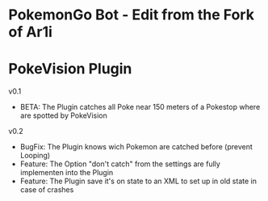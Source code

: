 

# PokemonGo Bot - Edit from the Fork of Ar1i

# PokeVision Plugin

v0.1
 - BETA: The Plugin catches all Poke near 150 meters of a Pokestop where are spotted by PokeVision
 
v0.2
 - BugFix: The Plugin knows wich Pokemon are catched before (prevent Looping)
 - Feature: The Option "don't catch" from the settings are fully implementen into the Plugin
 - Feature: The Plugin save it's on state to an XML to set up in old state in case of crashes


